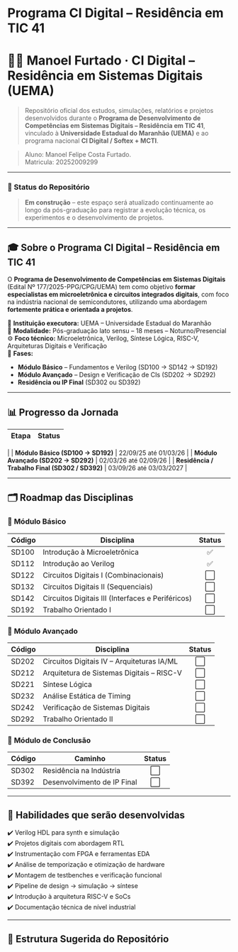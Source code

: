 # Programa CI Digital – Residência em TIC 41

# 👩‍💻 Manoel Furtado · CI Digital – Residência em Sistemas Digitais (UEMA)

> Repositório oficial dos estudos, simulações, relatórios e projetos desenvolvidos durante o **Programa de Desenvolvimento de Competências em Sistemas Digitais – Residência em TIC 41**, vinculado à **Universidade Estadual do Maranhão (UEMA)** e ao programa nacional **CI Digital / Softex + MCTI**.

> Aluno: Manoel Felipe Costa Furtado. \
> Matricula: 20252009299

---

### 🚧 Status do Repositório  
> **Em construção** – este espaço será atualizado continuamente ao longo da pós-graduação para registrar a evolução técnica, os experimentos e o desenvolvimento de projetos.

---

## 🎓 Sobre o Programa CI Digital – Residência em TIC 41

O **Programa de Desenvolvimento de Competências em Sistemas Digitais** (Edital Nº 177/2025-PPG/CPG/UEMA) tem como objetivo **formar especialistas em microeletrônica e circuitos integrados digitais**, com foco na indústria nacional de semicondutores, utilizando uma abordagem **fortemente prática e orientada a projetos**.

📍 **Instituição executora:** UEMA – Universidade Estadual do Maranhão  
🧠 **Modalidade:** Pós-graduação lato sensu – 18 meses – Noturno/Presencial   
⚙️ **Foco técnico:** Microeletrônica, Verilog, Síntese Lógica, RISC-V, Arquiteturas Digitais e Verificação  
📡 **Fases:**  
- **Módulo Básico** – Fundamentos e Verilog (SD100 → SD142 → SD192)  
- **Módulo Avançado** – Design e Verificação de CIs (SD202 → SD292)  
- **Residência ou IP Final** (SD302 ou SD392)

---

## 📊 Progresso da Jornada

| Etapa | Status |
|------|:------:|
 |
| **Módulo Básico (SD100 → SD192)** |  22/09/25 até 01/03/26 |
| **Módulo Avançado (SD202 → SD292)** | 02/03/26 até 02/09/26  |
| **Residência / Trabalho Final (SD302 / SD392)** | 03/09/26 até 03/03/2027 |


---

## 🗂️ Roadmap das Disciplinas

### 🔹 **Módulo Básico**
| Código | Disciplina | Status |
|-------|-----------------------------|:------:|
| SD100 | Introdução à Microeletrônica | ✅|
| SD112 | Introdução ao Verilog | ✅ |
| SD122 | Circuitos Digitais I (Combinacionais) | ⬜ |
| SD132 | Circuitos Digitais II (Sequenciais) | ⬜ |
| SD142 | Circuitos Digitais III (Interfaces e Periféricos) | ⬜ |
| SD192 | Trabalho Orientado I | ⬜ |

### 🔹 **Módulo Avançado**
| Código | Disciplina | Status |
|-------|-----------------------------|:------:|
| SD202 | Circuitos Digitais IV – Arquiteturas IA/ML | ⬜ |
| SD212 | Arquitetura de Sistemas Digitais – RISC-V | ⬜ |
| SD221 | Síntese Lógica | ⬜ |
| SD232 | Análise Estática de Timing | ⬜ |
| SD242 | Verificação de Sistemas Digitais | ⬜ |
| SD292 | Trabalho Orientado II | ⬜ |

### 🔹 **Módulo de Conclusão**
| Código | Caminho | Status |
|-------|-----------------------------|:------:|
| SD302 | Residência na Indústria | ⬜ |
| SD392 | Desenvolvimento de IP Final | ⬜ |

---

## 🚀 Habilidades que serão desenvolvidas

✔️ Verilog HDL para synth e simulação  
✔️ Projetos digitais com abordagem RTL  
✔️ Instrumentação com FPGA e ferramentas EDA  
✔️ Análise de temporização e otimização de hardware  
✔️ Montagem de testbenches e verificação funcional  
✔️ Pipeline de design → simulação → síntese  
✔️ Introdução à arquitetura RISC-V e SoCs  
✔️ Documentação técnica de nível industrial

---

## 📁 Estrutura Sugerida do Repositório

